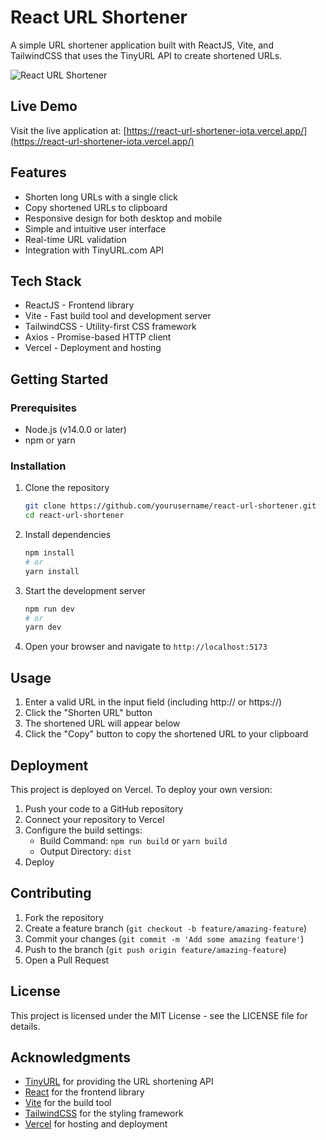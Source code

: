 # React URL Shortener

A simple URL shortener application built with ReactJS, Vite, and TailwindCSS that uses the TinyURL API to create shortened URLs.

![React URL Shortener](https://i.imgur.com/placeholder.png)

## Live Demo

Visit the live application at: [https://react-url-shortener-iota.vercel.app/](https://react-url-shortener-iota.vercel.app/)

## Features

- Shorten long URLs with a single click
- Copy shortened URLs to clipboard
- Responsive design for both desktop and mobile
- Simple and intuitive user interface
- Real-time URL validation
- Integration with TinyURL.com API

## Tech Stack

- ReactJS - Frontend library
- Vite - Fast build tool and development server
- TailwindCSS - Utility-first CSS framework
- Axios - Promise-based HTTP client
- Vercel - Deployment and hosting

## Getting Started

### Prerequisites

- Node.js (v14.0.0 or later)
- npm or yarn

### Installation

1. Clone the repository
   ```bash
   git clone https://github.com/yourusername/react-url-shortener.git
   cd react-url-shortener
   ```

2. Install dependencies
   ```bash
   npm install
   # or
   yarn install
   ```

3. Start the development server
   ```bash
   npm run dev
   # or
   yarn dev
   ```

4. Open your browser and navigate to `http://localhost:5173`

## Usage

1. Enter a valid URL in the input field (including http:// or https://)
2. Click the "Shorten URL" button
3. The shortened URL will appear below
4. Click the "Copy" button to copy the shortened URL to your clipboard



## Deployment

This project is deployed on Vercel. To deploy your own version:

1. Push your code to a GitHub repository
2. Connect your repository to Vercel
3. Configure the build settings:
   - Build Command: `npm run build` or `yarn build`
   - Output Directory: `dist`
4. Deploy





## Contributing

1. Fork the repository
2. Create a feature branch (`git checkout -b feature/amazing-feature`)
3. Commit your changes (`git commit -m 'Add some amazing feature'`)
4. Push to the branch (`git push origin feature/amazing-feature`)
5. Open a Pull Request

## License

This project is licensed under the MIT License - see the LICENSE file for details.

## Acknowledgments

- [TinyURL](https://tinyurl.com/) for providing the URL shortening API
- [React](https://reactjs.org/) for the frontend library
- [Vite](https://vitejs.dev/) for the build tool
- [TailwindCSS](https://tailwindcss.com/) for the styling framework
- [Vercel](https://vercel.com/) for hosting and deployment